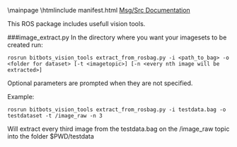 \mainpage
\htmlinclude manifest.html
<a href="./index-msg.html">Msg/Src Documentation</a>

This ROS package includes usefull vision tools.

###image_extract.py
In the directory where you want your imagesets to be created run:
~~~
rosrun bitbots_vision_tools extract_from_rosbag.py -i <path_to_bag> -o <folder for dataset> [-t <imagetopic>] [-n <every nth image will be extracted>]
~~~
Optional parameters are prompted when they are not specified.

Example:
~~~
rosrun bitbots_vision_tools extract_from_rosbag.py -i testdata.bag -o testdataset -t /image_raw -n 3
~~~
Will extract every third image from the testdata.bag on the /image_raw topic into the folder $PWD/testdata